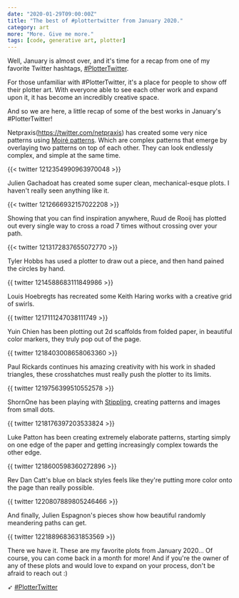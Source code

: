 ```yaml
---
date: "2020-01-29T09:00:00Z"
title: "The best of #plottertwitter from January 2020."
category: art
more: "More. Give me more."
tags: [code, generative art, plotter]
---
```


Well, January is almost over, and it's time for a recap from one of my favorite Twitter hashtags, [#PlotterTwitter](https://twitter.com/search?q=plottertwitter&src=typed_query).

For those unfamiliar with #PlotterTwitter, it's a place for people to show off their plotter art. With everyone able to see each other work and expand upon it, it has become an incredibly creative space.

And so we are here, a little recap of some of the best works in January's #PlotterTwitter!

Netpraxis(https://twitter.com/netpraxis) has created some very nice patterns using [Moiré patterns](https://en.wikipedia.org/wiki/Moir%C3%A9_pattern). Which are complex patterns that emerge by overlaying two patterns on top of each other. They can look endlessly complex, and simple at the same time.

{{< twitter 1212354990963970048 >}}

Julien Gachadoat has created some super clean, mechanical-esque plots. I haven't really seen anything like it.

{{< twitter 1212666932157022208 >}}

Showing that you can find inspiration anywhere, Ruud de Rooij has plotted out every single way to cross a road 7 times without crossing over your path.

{{< twitter 1213172837655072770 >}}

Tyler Hobbs has used a plotter to draw out a piece, and then hand pained the circles by hand. 

{{ twitter 1214588683111849986 >}}

Louis Hoebregts has recreated some Keith Haring works with a creative grid of swirls.

{{ twitter 1217111247038111749 >}}

Yuin Chien has been plotting out 2d scaffolds from folded paper, in beautiful color markers, they truly pop out of the page.

{{ twitter 1218403008658063360 >}}

<!--more-->

Paul Rickards continues his amazing creativity with his work in shaded triangles, these crosshatches must really push the plotter to its limits.

{{ twitter 1219756399510552578 >}}

ShornOne has been playing with [Stippling](https://en.wikipedia.org/wiki/Stippling), creating patterns and images from small dots.

{{ twitter 1218176397203533824 >}}

Luke Patton has been creating extremely elaborate patterns, starting simply on one edge of the paper and getting increasingly complex towards the other edge.

{{ twitter 1218600598360272896 >}}

Rev Dan Catt's blue on black styles feels like they're putting more color onto the page than really possible. 

{{ twitter 1220807889805246466 >}}

And finally, Julien Espagnon's pieces show how beautiful randomly meandering paths can get.

{{ twitter 1221889683631853569 >}}

There we have it. These are my favorite plots from January 2020... Of course, you can come back in a month for more! And if you're the owner of any of these plots and would love to expand on your process, don't be afraid to reach out :)

➶ [#PlotterTwitter](https://twitter.com/search?q=plottertwitter&src=typed_query)
